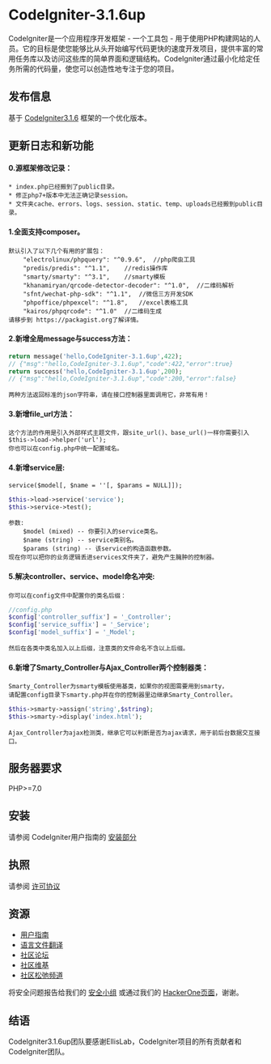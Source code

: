CodeIgniter-3.1.6up
===========================

CodeIgniter是一个应用程序开发框架 - 一个工具包 - 用于使用PHP构建网站的人员。它的目标是使您能够比从头开始编写代码更快的速度开发项目，提供丰富的常用任务库以及访问这些库的简单界面和逻辑结构。CodeIgniter通过最小化给定任务所需的代码量，使您可以创造性地专注于您的项目。

## 发布信息

基于 [CodeIgniter3.1.6](https://codeigniter.com) 框架的一个优化版本。

## 更新日志和新功能

#### 0.源框架修改记录：
	* index.php已经搬到了public目录。
	* 修正php7+版本中无法正确记录session。
	* 文件夹cache、errors、logs、session、static、temp、uploads已经搬到public目录。


#### 1.全面支持composer。
	默认引入了以下几个有用的扩展包：
		"electrolinux/phpquery": "^0.9.6",	//php爬虫工具
		"predis/predis": "^1.1",	//redis操作库
		"smarty/smarty": "^3.1",	//smarty模板
		"khanamiryan/qrcode-detector-decoder": "^1.0",	//二维码解析
		"sfnt/wechat-php-sdk": "^1.1",	//微信三方开发SDK
		"phpoffice/phpexcel": "^1.8",	//excel表格工具
		"kairos/phpqrcode": "^1.0"	//二维码生成
	请移步到 https://packagist.org了解详情。

####  2.新增全局message与success方法：
```php
return message('hello,CodeIgniter-3.1.6up',422);
// {"msg":"hello,CodeIgniter-3.1.6up","code":422,"error":true}
return success('hello,CodeIgniter-3.1.6up',200);
// {"msg":"hello,CodeIgniter-3.1.6up","code":200,"error":false}
```	
	两种方法返回标准的json字符串，请在接口控制器里面调用它，非常有用！

#### 3.新增file_url方法：

	这个方法的作用是引入外部样式主题文件，跟site_url()、base_url()一样你需要引入$this->load->helper('url');
	你也可以在config.php中统一配置域名。


#### 4.新增service层:
	service($model[, $name = ''[, $params = NULL]]);
```php
$this->load->service('service');
$this->service->test();
```	
	参数:
		$model (mixed) -- 你要引入的service类名。
		$name (string) -- service类别名。
		$params (string) -- 该service的构造函数参数。
	现在你可以把你的业务逻辑丢进services文件夹了，避免产生臃肿的控制器。

#### 5.解决controller、service、model命名冲突:

	你可以在config文件中配置你的类名后缀：
```php
//config.php
$config['controller_suffix'] = '_Controller';
$config['service_suffix'] = '_Service';
$config['model_suffix'] = '_Model';
```
	然后在各类中类名加入以上后缀，注意类的文件命名不含以上后缀。


#### 6.新增了Smarty_Controller与Ajax_Controller两个控制器类：

	Smarty_Controller为smarty模板使用基类，如果你的视图需要用到smarty，
	请配置config目录下smarty.php并在你的控制器里边继承Smarty_Controller。
```php
$this->smarty->assign('string',$string);
$this->smarty->display('index.html');
```
	Ajax_Controller为ajax检测类，继承它可以判断是否为ajax请求，用于前后台数据交互接口。

## 服务器要求

PHP>=7.0

## 安装

请参阅 CodeIgniter用户指南的 [安装部分](https://codeigniter.com/user_guide/installation/index.html)

## 执照

请参阅 [许可协议](https://github.com/bcit-ci/CodeIgniter/blob/develop/user_guide_src/source/license.rst)

## 资源

-  [用户指南](https://codeigniter.com/docs)
-  [语言文件翻译](https://github.com/bcit-ci/codeigniter3-translations)
-  [社区论坛](http://forum.codeigniter.com/)
-  [社区维基](https://github.com/bcit-ci/CodeIgniter/wiki)
-  [社区松弛频道](https://codeigniterchat.slack.com/)

将安全问题报告给我们的 [安全小组](mailto:security@codeigniter.com) 或通过我们的 [HackerOne页面](https://hackerone.com/codeigniter)，谢谢。

## 结语

CodeIgniter3.1.6up团队要感谢EllisLab，CodeIgniter项目的所有贡献者和CodeIgniter团队。
